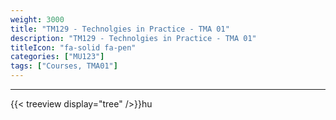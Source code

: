 ```yaml
---
weight: 3000
title: "TM129 - Technolgies in Practice - TMA 01"
description: "TM129 - Technolgies in Practice - TMA 01"
titleIcon: "fa-solid fa-pen"
categories: ["MU123"]
tags: ["Courses, TMA01"]
---
```


---

{{< treeview
  display="tree"
/>}}hu
